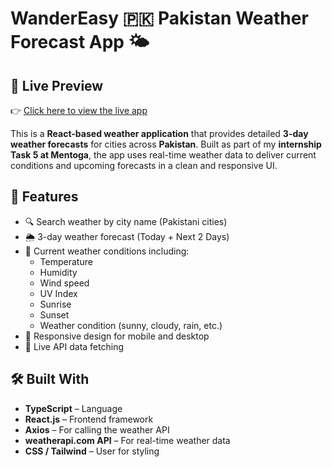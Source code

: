 # WanderEasy 🇵🇰 Pakistan Weather Forecast App 🌤️

## 🔗 Live Preview

👉 [Click here to view the live app](https://your-deployment-url.vercel.app)

This is a **React-based weather application** that provides detailed **3-day weather forecasts** for cities across **Pakistan**. Built as part of my **internship Task 5 at Mentoga**, the app uses real-time weather data to deliver current conditions and upcoming forecasts in a clean and responsive UI.

## 🚀 Features

- 🔍 Search weather by city name (Pakistani cities)
- 🌦️ 3-day weather forecast (Today + Next 2 Days)
- 📍 Current weather conditions including:
  - Temperature
  - Humidity
  - Wind speed
  - UV Index
  - Sunrise
  - Sunset
  - Weather condition (sunny, cloudy, rain, etc.)
- 📱 Responsive design for mobile and desktop
- 🔄 Live API data fetching

## 🛠️ Built With

- **TypeScript** – Language
- **React.js** – Frontend framework
- **Axios** – For calling the weather API
- **weatherapi.com API** – For real-time weather data
- **CSS / Tailwind** – User for styling



